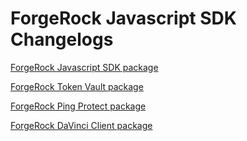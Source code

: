 # ForgeRock Javascript SDK Changelogs

[ForgeRock Javascript SDK package](./packages/javascript-sdk/CHANGELOG.md)

[ForgeRock Token Vault package](./packages/token-vault/CHANGELOG.md)

[ForgeRock Ping Protect package](./packages/ping-protect/CHANGELOG.md)

[ForgeRock DaVinci Client package](./packages/davinci-client/CHANGELOG.md)
